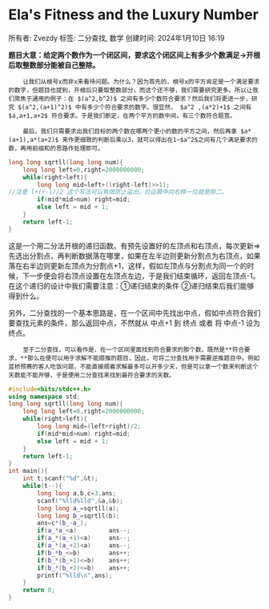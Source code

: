 # Ela's Fitness and the Luxury Number

所有者: Zvezdy
标签: 二分查找, 数学
创建时间: 2024年1月10日 16:19

**题目大意：给定两个数作为一个闭区间，要求这个闭区间上有多少个数满足→开根后取整数部分能被自己整除。**

        让我们从根号x而非x来看待问题。为什么？因为首先的，根号x的平方肯定是一个满足要求的数字，但题目也提到，开根后只要取整数部分，而这个还不够，我们需要研究更多。所以让我们聚焦于通用的例子：在 $(a^2,b^2)$ 之间有多少个数符合要求？然后我们将更进一步，研究 $(a^2,(a+1)^2)$ 中有多少个符合要求的数字。很显然， $a^2 ,(a*2)+1$ 之间有 $a,a+1,a+2$ 符合要求。于是我们断定，在两个平方的数中间，有三个数符合题意。

        最后，我们只需要求出我们目标的两个数在哪两个更小的数的平方之间，然后再拿 $a*(a+1),a*(a+2)$ 来作更细致的判断后乘以3，就可以得出在1~$a^2$之间有几个满足要求的数，再用前缀和的思路作处理即可。

```cpp
long long sqrtll(long long num){
    long long left=0,right=2000000000;
    while(right>left){
        long long mid=left+((right-left)>>1);
//注意 l+(r-l)/2 这个写法可以有效防止溢出，位运算中向右移一位就是除二。
        if(mid*mid>num) right=mid;
        else left = mid + 1;
    }
    return left-1;
}
```

这是一个用二分法开根的递归函数。有预先设置好的左顶点和右顶点，每次更新⇒先选出分割点，再判断数据落在哪里，如果在左半边则更新分割点为右顶点，如果落在右半边则更新左顶点为分割点+1，这样，假如左顶点与分割点为同一个的时候，下一步便会将右顶点设置在左顶点左边，于是我们结束循环，返回左顶点-1。在这个递归的设计中我们需要注意：①递归结束的条件 ②递归结束后我们能够得到什么。

另外，二分查找的一个基本思路是，在一个区间中先找出中点，假如中点符合我们要查找元素的条件，那么返回中点，不然就从 中点+1 到 终点 或者 将 中点-1 设为终点。

        至于二分查找，可以看作是，在一个区间里面找到符合要求的那个数，既然是**符合要求，**那么在便可以用于求解不能顺推的题目，因此，可将二分查找用于需要逆推题目中。例如蓝桥预赛的客人吃饭问题，不能直接顺着求解最多可以开多少天，但是可以拿一个数来判断这个天数能不能开够，于是便用二分查找来找到最符合要求的天数。

```cpp
#include<bits/stdc++.h>
using namespace std;
long long sqrtll(long long num){
    long long left=0,right=2000000000;
    while(right>left){
        long long mid=(left+right)/2; 
        if(mid*mid>num) right=mid;
        else left = mid + 1;
    }
    return left-1;
}
int main(){
    int t;scanf("%d",&t);
    while(t--){
        long long a,b,c=3,ans;
        scanf("%lld%lld",&a,&b);
        long long a_=sqrtll(a);
        long long b_=sqrtll(b);
        ans=c*(b_-a_);
        if(a_*a_<a)         ans--;
        if(a_*(a_+1)<a)     ans--;
        if(a_*(a_+2)<a)     ans--;
        if(b_*b_<=b)        ans++;
        if(b_*(b_+1)<=b)    ans++;
        if(b_*(b_+2)<=b)    ans++;
        printf("%lld\n",ans);
    }
    return 0;
}
```